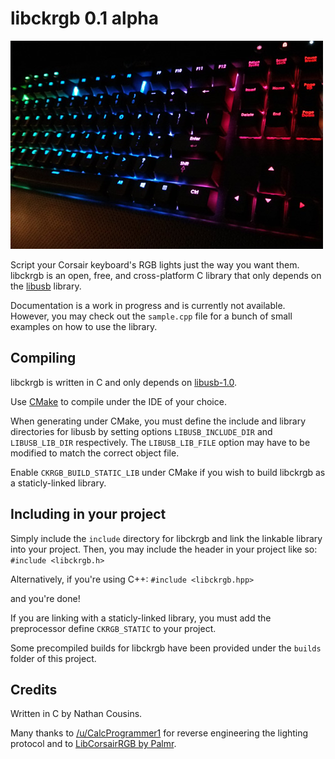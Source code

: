 libckrgb 0.1 alpha
==================

![](https://raw.githubusercontent.com/ief015/libckrgb/master/rainbow_k95.jpg)

Script your Corsair keyboard's RGB lights just the way you want them.
libckrgb is an open, free, and cross-platform C library that only depends on the [libusb](http://www.libusb.org/) library.

Documentation is a work in progress and is currently not available. However, you may check out the `sample.cpp` file for a bunch of small examples on how to use the library.

Compiling
---------

libckrgb is written in C and only depends on [libusb-1.0](http://www.libusb.org/).

Use [CMake](http://www.cmake.org/) to compile under the IDE of your choice.

When generating under CMake, you must define the include and library directories for libusb by setting options `LIBUSB_INCLUDE_DIR` and `LIBUSB_LIB_DIR` respectively. The `LIBUSB_LIB_FILE` option may have to be modified to match the correct object file.

Enable `CKRGB_BUILD_STATIC_LIB` under CMake if you wish to build libckrgb as a staticly-linked library.


Including in your project
-------------------------

Simply include the `include` directory for libckrgb and link the linkable library into your project. Then, you may include the header in your project like so: `#include <libckrgb.h>`

Alternatively, if you're using C++: `#include <libckrgb.hpp>`

and you're done!

If you are linking with a staticly-linked library, you must add the preprocessor define `CKRGB_STATIC` to your project.

Some precompiled builds for libckrgb have been provided under the `builds` folder of this project.

Credits
-------

Written in C by Nathan Cousins.

Many thanks to [/u/CalcProgrammer1](http://www.reddit.com/user/CalcProgrammer1/) for reverse engineering the lighting protocol and to [LibCorsairRGB by Palmr](http://github.com/Palmr/LibCorsairRGB).